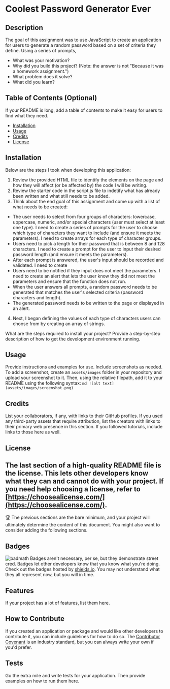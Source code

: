 # Coolest Password Generator Ever
## Description
The goal of this assignment was to use JavaScript to create an application for users to generate a random password based on a set of criteria they define. Using a series of prompts,  

- What was your motivation?
- Why did you build this project? (Note: the answer is not "Because it was a homework assignment.")
- What problem does it solve?
- What did you learn?

## Table of Contents (Optional)
If your README is long, add a table of contents to make it easy for users to find what they need.
- [Installation](#installation)
- [Usage](#usage)
- [Credits](#credits)
- [License](#license)

## Installation
Below are the steps I took when developing this application: 
1. Review the provided HTML file to identify the elements on the page and how they will affect (or be affected by) the code I will be writing. 
2. Review the starter code in the script.js file to indetify what has already been written and what still needs to be added. 
3. Think about the end goal of this assignment and come up with a list of what needs to be created: 
<!-- - When the user clicks on the generate password button, they are prompted for password criteria -->
- The user needs to select from four groups of characters: lowercase, uppercase, numeric, and/or special characters (user must select at least one type). I need to create a series of prompts for the user to choose which type of characters they want to include (and ensure it meets the parameters). I need to create arrays for each type of character groups.
- Users need to pick a length for their password that is between 8 and 128 characters. I need to create a prompt for the user to input their desired password length (and ensure it meets the parameters).
- After each prompt is answered, the user's input should be recorded and validated. I need to create 
- Users need to be notified if they input does not meet the parameters. I need to create an alert that lets the user know they did not meet the parameters and ensure that the function does not run.
- When the user answers all prompts, a random password needs to be generated that matches the user's selected criteria (password characters and length). 
- The generated password needs to be written to the page or displayed in an alert. 
4. Next, I began defining the values of each type of characters users can choose from by creating an array of strings.

What are the steps required to install your project? Provide a step-by-step description of how to get the development environment running.

## Usage
Provide instructions and examples for use. Include screenshots as needed.
To add a screenshot, create an `assets/images` folder in your repository and upload your screenshot to it. Then, using the relative filepath, add it to your README using the following syntax:
    ```md
    ![alt text](assets/images/screenshot.png)
    ```

## Credits
List your collaborators, if any, with links to their GitHub profiles.
If you used any third-party assets that require attribution, list the creators with links to their primary web presence in this section.
If you followed tutorials, include links to those here as well.

## License
The last section of a high-quality README file is the license. This lets other developers know what they can and cannot do with your project. If you need help choosing a license, refer to [https://choosealicense.com/](https://choosealicense.com/).
---
🏆 The previous sections are the bare minimum, and your project will ultimately determine the content of this document. You might also want to consider adding the following sections.

## Badges
![badmath](https://img.shields.io/github/languages/top/nielsenjared/badmath)
Badges aren't necessary, per se, but they demonstrate street cred. Badges let other developers know that you know what you're doing. Check out the badges hosted by [shields.io](https://shields.io/). You may not understand what they all represent now, but you will in time.

## Features
If your project has a lot of features, list them here.

## How to Contribute
If you created an application or package and would like other developers to contribute it, you can include guidelines for how to do so. The [Contributor Covenant](https://www.contributor-covenant.org/) is an industry standard, but you can always write your own if you'd prefer.

## Tests
Go the extra mile and write tests for your application. Then provide examples on how to run them here.